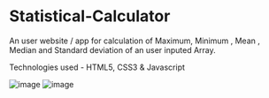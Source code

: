 # Statistical-Calculator
An user website / app for calculation of Maximum, Minimum , Mean , Median and Standard deviation of an user inputed Array.

Technologies used - HTML5, CSS3 & Javascript

![image](https://user-images.githubusercontent.com/55474401/196630300-17bc4f11-c7cc-42c2-b32a-29b0ffe47f6a.png)
![image](https://user-images.githubusercontent.com/55474401/196630638-33238325-074c-4984-b7d9-03f89a71bf6c.png)
